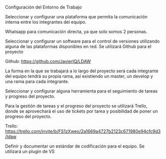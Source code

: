 Configuración del Entorno de Trabajo

Seleccionar y configurar una plataforma que permita la comunicación interna entre los integrantes del equipo. 

 Whatsapp para comunicación directa, ya que solo somos 2 personas.
 
Seleccionar y configurar un software para el control de versiones utilizando alguna de las plataformas disponibles en red.
Se utilizará Github para el proyecto

Github: https://github.com/JavierIQ/LDAW

La forma en la que se trabajará a lo largo del proyecto será cada integrante del equipo tendrá su propia rama, así existiendo un master, un develop y una rama para cada integrante.

Seleccionar y configurar alguna herramienta para el seguimiento de tareas y progreso del proyecto.

Para la gestión de tareas y el progreso del proyecto se utilizará Trello, donde se aprovechará el uso de tickets por tarea y posibilidad de poner un progreso del proyecto.

Trello: https://trello.com/invite/b/FS1zXweo/2a1669a4727b2123c671980e94cfc9d3/ldaw


Definir y documentar un estándar de codificación para el equipo.
	Se utilizará un plugin de VS
